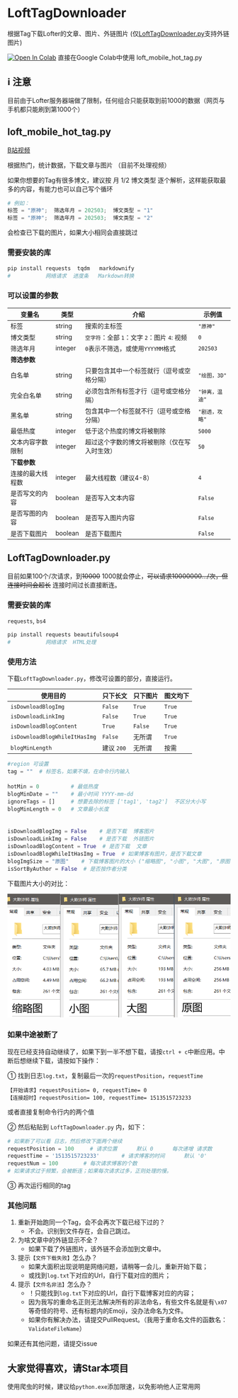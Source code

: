 # LoftTagDownloader

根据Tag下载Lofter的文章、图片、外链图片 (仅[LoftTagDownloader.py](./LoftTagDownloader.py)支持外链图片)

<a target="_blank" href="https://colab.research.google.com/github/Justype/LoftTagDownloader/blob/master/ipynb/loft_mobile_hot_tag.ipynb"><img src="https://colab.research.google.com/assets/colab-badge.svg" alt="Open In Colab"/></a> 直接在Google Colab中使用 loft_mobile_hot_tag.py

## ℹ️ 注意

目前由于Lofter服务器端做了限制，任何组合只能获取到前1000的数据（网页与手机都只能刷到第1000个）

## loft_mobile_hot_tag.py

[B站视频](https://www.bilibili.com/video/BV1uTjizGEpK/)

根据热门，统计数据，下载文章与图片 （目前不处理视频）

如果你想要的Tag有很多博文，建议按 月 1/2 博文类型 逐个解析，这样能获取最多的内容，有能力也可以自己写个循环

```python
# 例如：
标签 = "原神";  筛选年月 = 202503;  博文类型 = "1"
标签 = "原神";  筛选年月 = 202503;  博文类型 = "2"
```

会检查已下载的图片，如果大小相同会直接跳过

### 需要安装的库

``` bash
pip install requests  tqdm   markdownify
#           网络请求  进度条   Markdown转换
```

### 可以设置的参数

| 变量名 | 类型 | 介绍 | 示例值 |
|--------|------|------|--------|
| 标签 | string | 搜索的主标签 | `"原神"` |
| 博文类型 | string | `空字符`：全部 `1`：文字 `2`：图片 `4`: 视频 | `0` |
| 筛选年月 | integer | `0`表示不筛选，或使用`YYYYMM`格式 | `202503` |
| **筛选参数** |||
| 白名单 | string | 只要包含其中一个标签就行（逗号或空格分隔） | `"绘图，3D"` |
| 完全白名单 | string | 必须包含所有标签才行（逗号或空格分隔） | `"钟离，温迪"` |
| 黑名单 | string | 包含其中一个标签就不行（逗号或空格分隔） | `"剧透，攻略"` |
| 最低热度 | integer | 低于这个热度的博文将被剔除 | `5000` |
| 文本内容字数限制 | integer | 超过这个字数的博文将被剔除（仅在写入时生效） | `50` |
| **下载参数** |||
| 连接的最大线程数 | integer | 最大线程数（建议4-8） | `4` |
| 是否写文的内容 | boolean | 是否写入文本内容 | `False` |
| 是否写图的内容 | boolean | 是否写入图片内容 | `False` |
| 是否下载图片 | boolean | 是否下载图片 | `False` |


## LoftTagDownloader.py

目前如果100个/次请求，到~~10000~~ 1000就会停止，~~可以请求10000000.../次，但连接时间会超长~~ 连接时间过长直接断连。

### 需要安装的库

`requests`, `bs4`

```bash
pip install requests beautifulsoup4
#           网络请求  HTML处理
```

### 使用方法

下载`LoftTagDownloader.py`，修改可设置的部分，直接运行。

| 使用目的                      | 只下长文   | 只下图片 | 图文均下 |
| ----------------------------- | ---------- | -------- | -------- |
| `isDownloadBlogImg`           | `False`    | `True`   | `True`   |
| `isDownloadLinkImg`           | `False`    | `True`   | `True`   |
| `isDownloadBlogContent`       | `True`     | `False`  | `True`   |
| `isDownloadBlogWhileItHasImg` | `False`    | 无所谓   | `True`   |
| `blogMinLength`               | 建议 `200` | 无所谓   | 按需     |

```python
#region 可设置
tag = ""  # 标签名，如果不填，在命令行内输入

hotMin = 0          # 最低热度
blogMinDate = ""    # 最小时间 YYYY-mm-dd
ignoreTags = []     # 想要去除的标签 ['tag1', 'tag2']  不区分大小写
blogMinLength = 0   # 文章最小长度


isDownloadBlogImg = False    # 是否下载  博客图片
isDownloadLinkImg = False    # 是否下载  外链图片
isDownloadBlogContent = True  # 是否下载  文章
isDownloadBlogWhileItHasImg = True  # 如果博客有图片，是否下载文章
blogImgSize = "原图"    # 下载博客图片的大小 ("缩略图", "小图", "大图", "原图")
isSortByAuthor = False  # 是否按作者分类
```

下载图片大小的对比：

![ImgSize](imgs/ImgSize.png)

### 如果中途被断了

现在已经支持自动继续了，如果下到一半不想下载，请按`ctrl + c`中断应用。中断后想继续下载，请按如下操作：

① 找到日志`log.txt`，复制最后一次的`requestPosition`，`requestTime`

```
【开始请求】requestPosition= 0, requestTime= 0
【连接超时】requestPosition= 100, requestTime= 1513515723233
```

或者直接复制命令行内的两个值

② 然后粘贴到 `LoftTagDownloader.py` 内，如下：

```python
# 如果断了可以看 日志，然后修改下面两个继续
requestPosition = 100     # 请求位置      默认 0      每次递增 请求数
requestTime = '1513515723233'       # 请求博客的时间      默认 '0'
requestNum = 100        # 每次请求博客的个数
# 如果请求过于频繁，会被断连；如果每次请求过多，正则处理的慢。
```

③ 再次运行相同的tag

### 其他问题

1. 重新开始跑同一个Tag，会不会再次下载已经下过的？
    - 不会。识别到文件存在，会自己跳过。
2. 为啥文章中的外链显示不全？
    - 如果下载了外链图片，该外链不会添加到文章中。
3. 提示`【文件下载失败】`怎么办？
    - 如果大面积出现说明是网络问题，请稍等一会儿，重新开始下载；
    - 或找到`log.txt`下对应的Url，自行下载对应的图片；
4. 提示`【文件名非法】`怎么办？
    - ！只能找到`log.txt`下对应的Url，自行下载博客对应的内容；
    - 因为我写的重命名正则无法解决所有的非法命名，有些文件名就是有`\x07`等奇怪的符号、还有标题内的Emoji，没办法命名为文件。
    - 如果你有解决办法，请提交PullRequest。（我用于重命名文件的函数名：`ValidateFileName`）

如果还有其他问题，请提交issue

## 大家觉得喜欢，请Star本项目

使用爬虫的时候，建议给`python.exe`添加限速，以免影响他人正常用网

